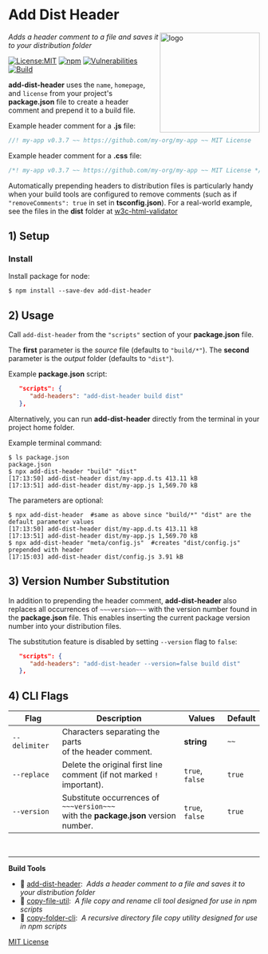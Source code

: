 # Add Dist Header
<img src=https://centerkey.com/graphics/center-key-logo.svg align=right width=200 alt=logo>

_Adds a header comment to a file and saves it to your distribution folder_

[![License:MIT](https://img.shields.io/badge/License-MIT-blue.svg)](https://github.com/center-key/add-dist-header/blob/main/LICENSE.txt)
[![npm](https://img.shields.io/npm/v/add-dist-header.svg)](https://www.npmjs.com/package/add-dist-header)
[![Vulnerabilities](https://snyk.io/test/github/center-key/add-dist-header/badge.svg)](https://snyk.io/test/github/center-key/add-dist-header)
[![Build](https://github.com/center-key/add-dist-header/workflows/build/badge.svg)](https://github.com/center-key/add-dist-header/actions/workflows/run-spec-on-push.yaml)

**add-dist-header** uses the `name`, `homepage`, and `license` from your project's **package.json**
file to create a header comment and prepend it to a build file.

Example header comment for a **.js** file:
```javascript
//! my-app v0.3.7 ~~ https://github.com/my-org/my-app ~~ MIT License
```
Example header comment for a **.css** file:
```javascript
/*! my-app v0.3.7 ~~ https://github.com/my-org/my-app ~~ MIT License */
```

Automatically prepending headers to distribution files is particularly handy when your build
tools are configured to remove comments (such as if `"removeComments": true` in set
in **tsconfig.json**).
For a real-world example, see the files in the **dist** folder at
[w3c-html-validator](https://github.com/center-key/w3c-html-validator/tree/main/dist)

## 1) Setup

### Install
Install package for node:
```shell
$ npm install --save-dev add-dist-header
```

## 2) Usage
Call `add-dist-header` from the `"scripts"` section of your **package.json** file.

The **first** parameter is the *source* file (defaults to `"build/*"`).
The **second** parameter is the *output* folder (defaults to `"dist"`).

Example **package.json** script:
```json
   "scripts": {
      "add-headers": "add-dist-header build dist"
   },
```

Alternatively, you can run **add-dist-header** directly from the terminal in your project home
folder.

Example terminal command:
```shell
$ ls package.json
package.json
$ npx add-dist-header "build" "dist"
[17:13:50] add-dist-header dist/my-app.d.ts 413.11 kB
[17:13:51] add-dist-header dist/my-app.js 1,569.70 kB
```

The parameters are optional:
```shell
$ npx add-dist-header  #same as above since "build/*" "dist" are the default parameter values
[17:13:50] add-dist-header dist/my-app.d.ts 413.11 kB
[17:13:51] add-dist-header dist/my-app.js 1,569.70 kB
$ npx add-dist-header "meta/config.js"  #creates "dist/config.js" prepended with header
[17:15:03] add-dist-header dist/config.js 3.91 kB
```

## 3) Version Number Substitution
In addition to prepending the header comment, **add-dist-header** also replaces all occurrences of
`~~~version~~~` with the version number found in the **package.json** file.
This enables inserting the current package version number into your distribution files.

The substitution feature is disabled by setting `--version` flag to `false`:
```json
   "scripts": {
      "add-headers": "add-dist-header --version=false build dist"
   },
```

## 4) CLI Flags
| Flag          | Description                                                                            | Values          | Default |
| ------------- | -------------------------------------------------------------------------------------- | --------------- | ------- |
| `--delimiter` | Characters separating the parts<br>of the header comment.                              | **string**      | `~~`    |
| `--replace`   | Delete the original first line<br>comment (if not marked `!` important).               | `true`, `false` | `true`  |
| `--version`   | Substitute occurrences of `~~~version~~~`<br>with the **package.json** version number. | `true`, `false` | `true`  |

<br>

---
**Build Tools**
   - 🎋 [add-dist-header](https://github.com/center-key/add-dist-header):&nbsp; _Adds a header comment to a file and saves it to your distribution folder_
   - 📄 [copy-file-util](https://github.com/center-key/copy-file-util):&nbsp; _A file copy and rename cli tool designed for use in npm scripts_
   - 📂 [copy-folder-cli](https://github.com/center-key/copy-folder-cli):&nbsp; _A recursive directory file copy utility designed for use in npm scripts_

[MIT License](LICENSE.txt)
